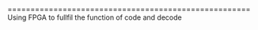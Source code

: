 =====================================================
Using FPGA to fullfil the function of code and decode
